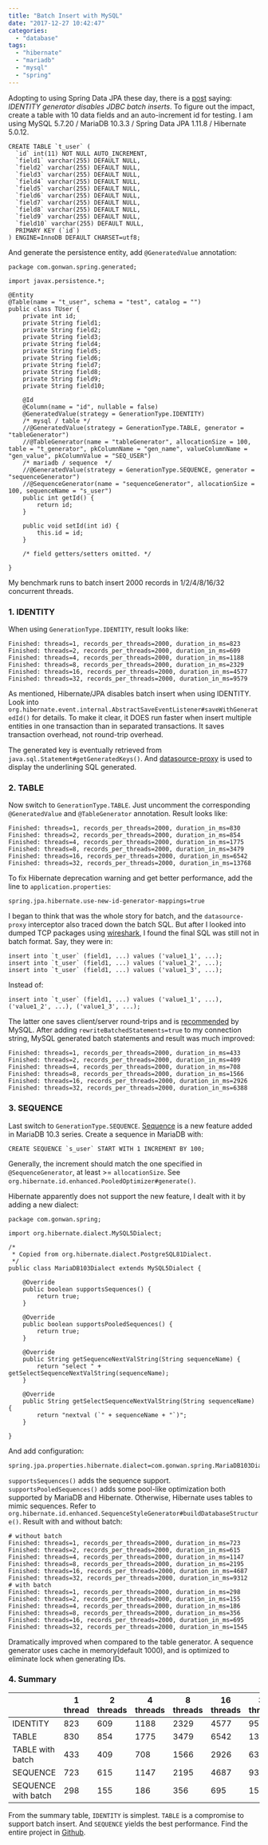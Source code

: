 ```yaml
---
title: "Batch Insert with MySQL"
date: "2017-12-27 10:42:47"
categories: 
  - "database"
tags: 
  - "hibernate"
  - "mariadb"
  - "mysql"
  - "spring"
---
```


Adopting to using Spring Data JPA these day, there is a [post](https://vladmihalcea.com/2017/10/17/9-high-performance-tips-when-using-mysql-with-jpa-and-hibernate/) saying: _IDENTITY generator disables JDBC batch inserts_. To figure out the impact, create a table with 10 data fields and an auto-increment id for testing. I am using MySQL 5.7.20 / MariaDB 10.3.3 / Spring Data JPA 1.11.8 / Hibernate 5.0.12.

```
CREATE TABLE `t_user` (
  `id` int(11) NOT NULL AUTO_INCREMENT,
  `field1` varchar(255) DEFAULT NULL,
  `field2` varchar(255) DEFAULT NULL,
  `field3` varchar(255) DEFAULT NULL,
  `field4` varchar(255) DEFAULT NULL,
  `field5` varchar(255) DEFAULT NULL,
  `field6` varchar(255) DEFAULT NULL,
  `field7` varchar(255) DEFAULT NULL,
  `field8` varchar(255) DEFAULT NULL,
  `field9` varchar(255) DEFAULT NULL,
  `field10` varchar(255) DEFAULT NULL,
  PRIMARY KEY (`id`)
) ENGINE=InnoDB DEFAULT CHARSET=utf8;
```

And generate the persistence entity, add `@GeneratedValue` annotation:

```
package com.gonwan.spring.generated;

import javax.persistence.*;

@Entity
@Table(name = "t_user", schema = "test", catalog = "")
public class TUser {
    private int id;
    private String field1;
    private String field2;
    private String field3;
    private String field4;
    private String field5;
    private String field6;
    private String field7;
    private String field8;
    private String field9;
    private String field10;

    @Id
    @Column(name = "id", nullable = false)
    @GeneratedValue(strategy = GenerationType.IDENTITY)
    /* mysql / table */
    //@GeneratedValue(strategy = GenerationType.TABLE, generator = "tableGenerator")
    //@TableGenerator(name = "tableGenerator", allocationSize = 100, table = "t_generator", pkColumnName = "gen_name", valueColumnName = "gen_value", pkColumnValue = "SEQ_USER")
    /* mariadb / sequence  */
    //@GeneratedValue(strategy = GenerationType.SEQUENCE, generator = "sequenceGenerator")
    //@SequenceGenerator(name = "sequenceGenerator", allocationSize = 100, sequenceName = "s_user")
    public int getId() {
        return id;
    }

    public void setId(int id) {
        this.id = id;
    }

    /* field getters/setters omitted. */

}
```

My benchmark runs to batch insert 2000 records in 1/2/4/8/16/32 concurrent threads.

### 1. IDENTITY

When using `GenerationType.IDENTITY`, result looks like:

```
Finished: threads=1, records_per_threads=2000, duration_in_ms=823
Finished: threads=2, records_per_threads=2000, duration_in_ms=609
Finished: threads=4, records_per_threads=2000, duration_in_ms=1188
Finished: threads=8, records_per_threads=2000, duration_in_ms=2329
Finished: threads=16, records_per_threads=2000, duration_in_ms=4577
Finished: threads=32, records_per_threads=2000, duration_in_ms=9579
```

As mentioned, Hibernate/JPA disables batch insert when using IDENTITY. Look into `org.hibernate.event.internal.AbstractSaveEventListener#saveWithGeneratedId()` for details. To make it clear, it DOES run faster when insert multiple entities in one transaction than in separated transactions. It saves transaction overhead, not round-trip overhead.

The generated key is eventually retrieved from `java.sql.Statement#getGeneratedKeys()`. And [datasource-proxy](https://github.com/ttddyy/datasource-proxy) is used to display the underlining SQL generated.

### 2. TABLE

Now switch to `GenerationType.TABLE`. Just uncomment the corresponding `@GeneratedValue` and `@TableGenerator` annotation. Result looks like:

```
Finished: threads=1, records_per_threads=2000, duration_in_ms=830
Finished: threads=2, records_per_threads=2000, duration_in_ms=854
Finished: threads=4, records_per_threads=2000, duration_in_ms=1775
Finished: threads=8, records_per_threads=2000, duration_in_ms=3479
Finished: threads=16, records_per_threads=2000, duration_in_ms=6542
Finished: threads=32, records_per_threads=2000, duration_in_ms=13768
```

To fix Hibernate deprecation warning and get better performance, add the line to `application.properties`:

```
spring.jpa.hibernate.use-new-id-generator-mappings=true
```

I began to think that was the whole story for batch, and the `datasource-proxy` interceptor also traced down the batch SQL. But after I looked into dumped TCP packages using [wireshark](https://www.wireshark.org/), I found the final SQL was still not in batch format. Say, they were in:

```
insert into `t_user` (field1, ...) values ('value1_1', ...);
insert into `t_user` (field1, ...) values ('value1_2', ...);
insert into `t_user` (field1, ...) values ('value1_3', ...);
```

Instead of:

```
insert into `t_user` (field1, ...) values ('value1_1', ...), ('value1_2', ...), ('value1_3', ...);
```

The latter one saves client/server round-trips and is [recommended](https://dev.mysql.com/doc/refman/5.7/en/insert-optimization.html) by MySQL. After adding `rewriteBatchedStatements=true` to my connection string, MySQL generated batch statements and result was much improved:

```
Finished: threads=1, records_per_threads=2000, duration_in_ms=433
Finished: threads=2, records_per_threads=2000, duration_in_ms=409
Finished: threads=4, records_per_threads=2000, duration_in_ms=708
Finished: threads=8, records_per_threads=2000, duration_in_ms=1566
Finished: threads=16, records_per_threads=2000, duration_in_ms=2926
Finished: threads=32, records_per_threads=2000, duration_in_ms=6388
```

### 3. SEQUENCE

Last switch to `GenerationType.SEQUENCE`. [Sequence](https://mariadb.com/kb/en/library/sequences/) is a new feature added in MariaDB 10.3 series. Create a sequence in MariaDB with:

```
CREATE SEQUENCE `s_user` START WITH 1 INCREMENT BY 100;
```

Generally, the increment should match the one specified in `@SequenceGenerator`, at least >= `allocationSize`. See `org.hibernate.id.enhanced.PooledOptimizer#generate()`.

Hibernate apparently does not support the new feature, I dealt with it by adding a new dialect:

```
package com.gonwan.spring;

import org.hibernate.dialect.MySQL5Dialect;

/*
 * Copied from org.hibernate.dialect.PostgreSQL81Dialect.
 */
public class MariaDB103Dialect extends MySQL5Dialect {

    @Override
    public boolean supportsSequences() {
        return true;
    }

    @Override
    public boolean supportsPooledSequences() {
        return true;
    }

    @Override
    public String getSequenceNextValString(String sequenceName) {
        return "select " + getSelectSequenceNextValString(sequenceName);
    }

    @Override
    public String getSelectSequenceNextValString(String sequenceName) {
        return "nextval (`" + sequenceName + "`)";
    }

}
```

And add configuration:

```
spring.jpa.properties.hibernate.dialect=com.gonwan.spring.MariaDB103Dialect
```

`supportsSequences()` adds the sequence support. `supportsPooledSequences()` adds some pool-like optimization both supported by MariaDB and Hibernate. Otherwise, Hibernate uses tables to mimic sequences. Refer to `org.hibernate.id.enhanced.SequenceStyleGenerator#buildDatabaseStructure()`. Result with and without batch:

```
# without batch
Finished: threads=1, records_per_threads=2000, duration_in_ms=723
Finished: threads=2, records_per_threads=2000, duration_in_ms=615
Finished: threads=4, records_per_threads=2000, duration_in_ms=1147
Finished: threads=8, records_per_threads=2000, duration_in_ms=2195
Finished: threads=16, records_per_threads=2000, duration_in_ms=4687
Finished: threads=32, records_per_threads=2000, duration_in_ms=9312
# with batch
Finished: threads=1, records_per_threads=2000, duration_in_ms=298
Finished: threads=2, records_per_threads=2000, duration_in_ms=155
Finished: threads=4, records_per_threads=2000, duration_in_ms=186
Finished: threads=8, records_per_threads=2000, duration_in_ms=356
Finished: threads=16, records_per_threads=2000, duration_in_ms=695
Finished: threads=32, records_per_threads=2000, duration_in_ms=1545
```

Dramatically improved when compared to the table generator. A sequence generator uses cache in memory(default 1000), and is optimized to eliminate lock when generating IDs.

### 4. Summary

|  | 1 thread | 2 threads | 4 threads | 8 threads | 16 threads | 32 threads |
| --- | --- | --- | --- | --- | --- | --- |
| IDENTITY | 823 | 609 | 1188 | 2329 | 4577 | 9579 |
| TABLE | 830 | 854 | 1775 | 3479 | 6542 | 13768 |
| TABLE with batch | 433 | 409 | 708 | 1566 | 2926 | 6388 |
| SEQUENCE | 723 | 615 | 1147 | 2195 | 4687 | 9312 |
| SEQUENCE with batch | 298 | 155 | 186 | 356 | 695 | 1545 |

From the summary table, `IDENTITY` is simplest. `TABLE` is a compromise to support batch insert. And `SEQUENCE` yields the best performance. Find the entire project in [Github](https://github.com/gonwan/toys/tree/master/idgen).
